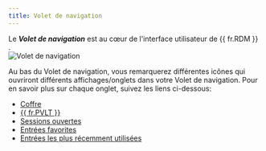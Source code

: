 ```yaml
---
title: Volet de navigation
---
```

Le ***Volet de navigation*** est au cœur de l&apos;interface utilisateur de {{ fr.RDM }} .  
![Volet de navigation](/img/fr/rdm/mac/clip4409.png) 

Au bas du Volet de navigation, vous remarquerez différentes icônes qui ouvriront différents affichages/onglets dans votre Volet de navigation. Pour en savoir plus sur chaque onglet, suivez les liens ci-dessous:  

* [Coffre](/fr/rdm/mac/commands/view/vaults/) 
* [{{ fr.PVLT }}](/fr/rdm/mac/user-interface/navigation-pane/user-vault/) 
* [Sessions ouvertes](/fr/rdm/mac/commands/view/opened-sessions/) 
* [Entrées favorites](/fr/rdm/mac/user-interface/navigation-pane/favorite-entries/) 
* [Entrées les plus récemment utilisées](/fr/rdm/mac/user-interface/navigation-pane/most-recently-used-entries/) 
